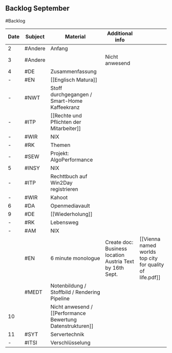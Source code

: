 ## Backlog September
#Backlog

| Date | Subject | Material                                                   | Additional info                                          |                                                          |
| ---- | ------- | ---------------------------------------------------------- | -------------------------------------------------------- | -------------------------------------------------------- |
| 2    | #Andere | Anfang                                                     |                                                          |                                                          |
| 3    | #Andere |                                                            | Nicht anwesend                                           |                                                          |
| 4    | #DE     | Zusammenfassung                                            |                                                          |                                                          |
| -    | #EN     | [[Englisch Matura]]                                        |                                                          |                                                          |
| -    | #NWT    | Stoff durchgegangen / Smart-Home Kaffeekranz               |                                                          |                                                          |
| -    | #ITP    | [[Rechte und Pflichten der Mitarbeiter]]                   |                                                          |                                                          |
| -    | #WIR    | NIX                                                        |                                                          |                                                          |
| -    | #RK     | Themen                                                     |                                                          |                                                          |
| -    | #SEW    | Projekt: AlgoPerformance                                   |                                                          |                                                          |
| 5    | #INSY   | NIX                                                        |                                                          |                                                          |
| -    | #ITP    | Rechttbuch auf Win2Day registrieren                        |                                                          |                                                          |
| -    | #WIR    | Kahoot                                                     |                                                          |                                                          |
| 6    | #DA     | Openmediavault                                             |                                                          |                                                          |
| 9    | #DE     | [[Wiederholung]]                                           |                                                          |                                                          |
| -    | #RK     | Lebensweg                                                  |                                                          |                                                          |
| -    | #AM     | NIX                                                        |                                                          |                                                          |
|      | #EN     | 6 minute monologue                                         | Create doc: Business location Austria Text by 16th Sept. | [[Vienna named worlds top city for quality of life.pdf]] |
|      | #MEDT   | Notenbildung / Stoffbild / Rendering Pipeline              |                                                          |                                                          |
| 10   |         | Nicht anwesend / [[Performance Bewertung Datenstrukturen]] |                                                          |                                                          |
| 11   | #SYT    | Servertechnik                                              |                                                          |                                                          |
| -    | #ITSI   | Verschlüsselung                                            |                                                          |                                                          |
